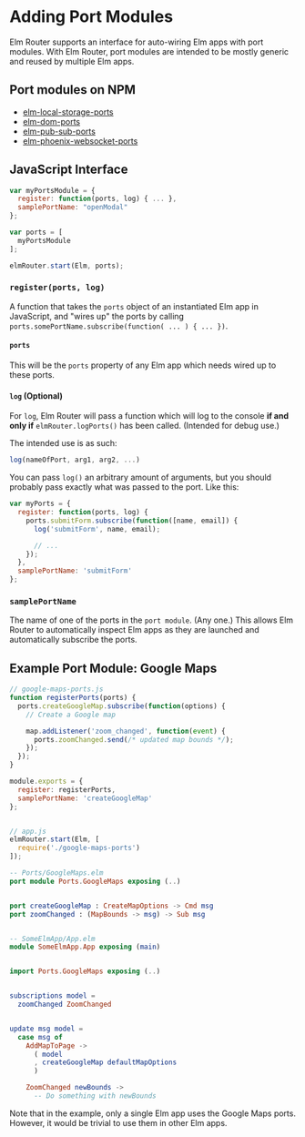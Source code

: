 # Adding Port Modules

Elm Router supports an interface for auto-wiring Elm apps with port modules. With Elm Router, port modules are intended to be mostly generic and reused by multiple Elm apps.

## Port modules on NPM

- [elm-local-storage-ports](https://www.npmjs.com/package/elm-local-storage-ports)
- [elm-dom-ports](https://www.npmjs.com/package/elm-dom-ports)
- [elm-pub-sub-ports](https://www.npmjs.com/package/elm-pub-sub-ports)
- [elm-phoenix-websocket-ports](https://www.npmjs.com/package/elm-phoenix-websocket-ports)

## JavaScript Interface

```javascript
var myPortsModule = {
  register: function(ports, log) { ... },
  samplePortName: "openModal"
};

var ports = [
  myPortsModule
];

elmRouter.start(Elm, ports);
```

### `register(ports, log)`

A function that takes the `ports` object of an instantiated Elm app in JavaScript, and "wires up" the ports by calling `ports.somePortName.subscribe(function( ... ) { ... })`.

#### `ports`

This will be the `ports` property of any Elm app which needs wired up to these ports.

#### `log` (Optional)

For `log`, Elm Router will pass a function which will log to the console **if and only if** `elmRouter.logPorts()` has been called. (Intended for debug use.)

The intended use is as such:

```javascript
log(nameOfPort, arg1, arg2, ...)
```

You can pass `log()` an arbitrary amount of arguments, but you should probably pass exactly what was passed to the port. Like this:

```javascript
var myPorts = {
  register: function(ports, log) {
    ports.submitForm.subscribe(function([name, email]) {
      log('submitForm', name, email);

      // ...
    });
  },
  samplePortName: 'submitForm'
};
```

### `samplePortName`

The name of one of the ports in the `port module`. (Any one.) This allows Elm Router to automatically inspect Elm apps as they are launched and automatically subscribe the ports.

## Example Port Module: Google Maps

```javascript
// google-maps-ports.js
function registerPorts(ports) {
  ports.createGoogleMap.subscribe(function(options) {
    // Create a Google map

    map.addListener('zoom_changed', function(event) {
      ports.zoomChanged.send(/* updated map bounds */);
    });
  });
}

module.exports = {
  register: registerPorts,
  samplePortName: 'createGoogleMap'
};


// app.js
elmRouter.start(Elm, [
  require('./google-maps-ports')
]);
```

```elm
-- Ports/GoogleMaps.elm
port module Ports.GoogleMaps exposing (..)


port createGoogleMap : CreateMapOptions -> Cmd msg
port zoomChanged : (MapBounds -> msg) -> Sub msg


-- SomeElmApp/App.elm
module SomeElmApp.App exposing (main)


import Ports.GoogleMaps exposing (..)


subscriptions model =
  zoomChanged ZoomChanged


update msg model =
  case msg of
    AddMapToPage ->
      ( model
      , createGoogleMap defaultMapOptions
      )

    ZoomChanged newBounds ->
      -- Do something with newBounds
```

Note that in the example, only a single Elm app uses the Google Maps ports. However, it would be trivial to use them in other Elm apps.
